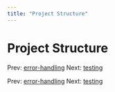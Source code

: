 ```yaml
---
title: "Project Structure"
---
```


# Project Structure

Prev: [error-handling](error-handling.md)
Next: [testing](testing.md)

Prev: [error-handling](error-handling.md)
Next: [testing](testing.md)
